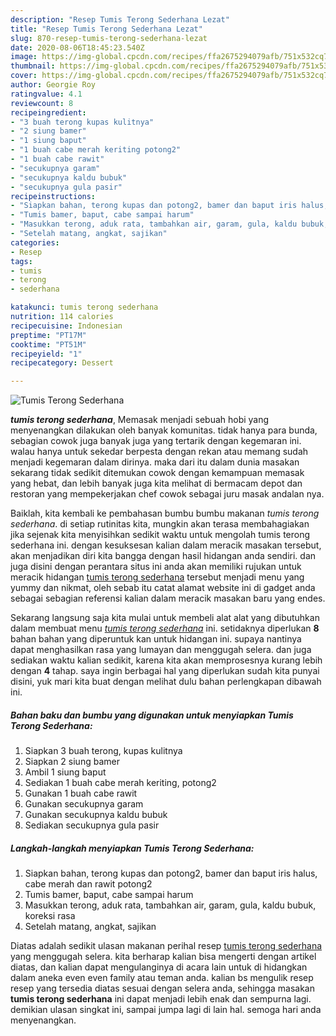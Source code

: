 ```yaml
---
description: "Resep Tumis Terong Sederhana Lezat"
title: "Resep Tumis Terong Sederhana Lezat"
slug: 870-resep-tumis-terong-sederhana-lezat
date: 2020-08-06T18:45:23.540Z
image: https://img-global.cpcdn.com/recipes/ffa2675294079afb/751x532cq70/tumis-terong-sederhana-foto-resep-utama.jpg
thumbnail: https://img-global.cpcdn.com/recipes/ffa2675294079afb/751x532cq70/tumis-terong-sederhana-foto-resep-utama.jpg
cover: https://img-global.cpcdn.com/recipes/ffa2675294079afb/751x532cq70/tumis-terong-sederhana-foto-resep-utama.jpg
author: Georgie Roy
ratingvalue: 4.1
reviewcount: 8
recipeingredient:
- "3 buah terong kupas kulitnya"
- "2 siung bamer"
- "1 siung baput"
- "1 buah cabe merah keriting potong2"
- "1 buah cabe rawit"
- "secukupnya garam"
- "secukupnya kaldu bubuk"
- "secukupnya gula pasir"
recipeinstructions:
- "Siapkan bahan, terong kupas dan potong2, bamer dan baput iris halus, cabe merah dan rawit potong2"
- "Tumis bamer, baput, cabe sampai harum"
- "Masukkan terong, aduk rata, tambahkan air, garam, gula, kaldu bubuk, koreksi rasa"
- "Setelah matang, angkat, sajikan"
categories:
- Resep
tags:
- tumis
- terong
- sederhana

katakunci: tumis terong sederhana 
nutrition: 114 calories
recipecuisine: Indonesian
preptime: "PT17M"
cooktime: "PT51M"
recipeyield: "1"
recipecategory: Dessert

---
```



![Tumis Terong Sederhana](https://img-global.cpcdn.com/recipes/ffa2675294079afb/751x532cq70/tumis-terong-sederhana-foto-resep-utama.jpg)

<b><i>tumis terong sederhana</i></b>, Memasak menjadi sebuah hobi yang menyenangkan dilakukan oleh banyak komunitas. tidak hanya para bunda, sebagian cowok juga banyak juga yang tertarik dengan kegemaran ini. walau hanya untuk sekedar berpesta dengan rekan atau memang sudah menjadi kegemaran dalam dirinya. maka dari itu dalam dunia masakan sekarang tidak sedikit ditemukan cowok dengan kemampuan memasak yang hebat, dan lebih banyak juga kita melihat di bermacam depot dan restoran yang mempekerjakan chef cowok sebagai juru masak andalan nya.

Baiklah, kita kembali ke pembahasan bumbu bumbu makanan <i>tumis terong sederhana</i>. di setiap rutinitas kita, mungkin akan terasa membahagiakan jika sejenak kita menyisihkan sedikit waktu untuk mengolah tumis terong sederhana ini. dengan kesuksesan kalian dalam meracik masakan tersebut, akan menjadikan diri kita bangga dengan hasil hidangan anda sendiri. dan juga disini dengan perantara situs ini anda akan memiliki rujukan untuk meracik hidangan <u>tumis terong sederhana</u> tersebut menjadi menu yang yummy dan nikmat, oleh sebab itu catat alamat website ini di gadget anda sebagai sebagian referensi kalian dalam meracik masakan baru yang endes.




Sekarang langsung saja kita mulai untuk membeli alat alat yang dibutuhkan dalam membuat menu <u><i>tumis terong sederhana</i></u> ini. setidaknya diperlukan <b>8</b> bahan bahan yang diperuntuk kan untuk hidangan ini. supaya nantinya dapat menghasilkan rasa yang lumayan dan menggugah selera. dan juga sediakan waktu kalian sedikit, karena kita akan memprosesnya kurang lebih dengan <b>4</b> tahap. saya ingin berbagai hal yang diperlukan sudah kita punyai disini, yuk mari kita buat dengan melihat dulu bahan perlengkapan dibawah ini.

<!--inarticleads1-->

##### Bahan baku dan bumbu yang digunakan untuk menyiapkan Tumis Terong Sederhana:

1. Siapkan 3 buah terong, kupas kulitnya
1. Siapkan 2 siung bamer
1. Ambil 1 siung baput
1. Sediakan 1 buah cabe merah keriting, potong2
1. Gunakan 1 buah cabe rawit
1. Gunakan secukupnya garam
1. Gunakan secukupnya kaldu bubuk
1. Sediakan secukupnya gula pasir




<!--inarticleads2-->

##### Langkah-langkah menyiapkan Tumis Terong Sederhana:

1. Siapkan bahan, terong kupas dan potong2, bamer dan baput iris halus, cabe merah dan rawit potong2
1. Tumis bamer, baput, cabe sampai harum
1. Masukkan terong, aduk rata, tambahkan air, garam, gula, kaldu bubuk, koreksi rasa
1. Setelah matang, angkat, sajikan




Diatas adalah sedikit ulasan makanan perihal resep <u>tumis terong sederhana</u> yang menggugah selera. kita berharap kalian bisa mengerti dengan artikel diatas, dan kalian dapat mengulanginya di acara lain untuk di hidangkan dalam aneka even even family atau teman anda. kalian bs mengulik resep resep yang tersedia diatas sesuai dengan selera anda, sehingga masakan <b>tumis terong sederhana</b> ini dapat menjadi lebih enak dan sempurna lagi. demikian ulasan singkat ini, sampai jumpa lagi di lain hal. semoga hari anda menyenangkan.
